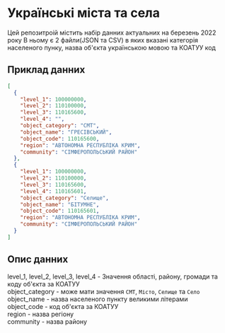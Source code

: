 # Українські міста та села
Цей репозитроій містить набір данних актуальних на березень 2022 року
В ньому є 2 файли(JSON та CSV) в яких вказані категорія населеного пунку, назва об'єкта українською мовою та КОАТУУ код

## Приклад данних
```json
[
  {
    "level_1": 100000000,
    "level_2": 110100000,
    "level_3": 110165600,
    "level_4": "",
    "object_category": "СМТ",
    "object_name": "ГРЕСІВСЬКИЙ",
    "object_code": 110165600,
    "region": "АВТОНОМНА РЕСПУБЛІКА КРИМ",
    "community": "СІМФЕРОПОЛЬСЬКИЙ РАЙОН"
  },
  {
    "level_1": 100000000,
    "level_2": 110100000,
    "level_3": 110165600,
    "level_4": 110165601,
    "object_category": "Селище",
    "object_name": "БІТУМНЕ",
    "object_code": 110165601,
    "region": "АВТОНОМНА РЕСПУБЛІКА КРИМ",
    "community": "СІМФЕРОПОЛЬСЬКИЙ РАЙОН"
  }
]
```

## Опис данних
level_1, level_2, level_3, level_4 - Значення області, району, громади та коду об'єкта за КОАТУУ<br/>
object_category - може мати значення `СМТ`, `Місто`, `Селище` та `Село`<br/>
object_name - назва населеного пункту великими літерами<br/>
object_code - код об'єкта за КОАТУУ<br/>
region - назва регіону<br/>
community - назва району
